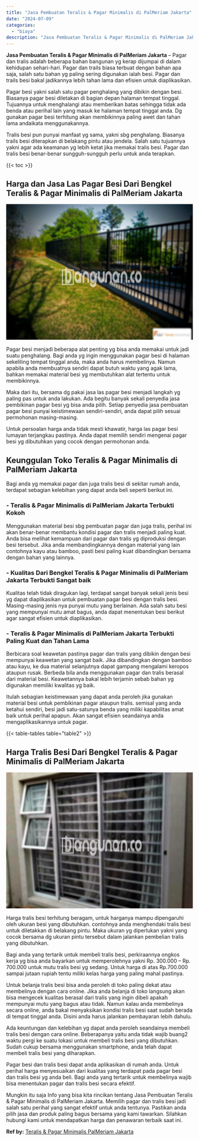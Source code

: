 ```yaml
---
title: "Jasa Pembuatan Teralis & Pagar Minimalis di PalMeriam Jakarta"
date: "2024-07-09"
categories: 
  - "biaya"
description: "Jasa Pembuatan Teralis & Pagar Minimalis di PalMeriam Jakarta. Mungkin itu saja Info yang bisa kita rincikan tentang Jasa Pembuatan Teralis & Pagar Minimalis..."
---
```


**Jasa Pembuatan Teralis & Pagar Minimalis di PalMeriam Jakarta** – Pagar dan tralis adalah beberapa bahan bangunan yg kerap dijumpai di dalam kehidupan sehari-hari. Pagar dan trails biasa terbuat dengan bahan apa saja, salah satu bahan yg paling sering digunakan ialah besi. Pagar dan trails besi bakal jadikannya lebih tahan lama dan efisien untuk diaplikasikan.

Pagar besi yakni salah satu pagar penghalang yang dibikin dengan besi. Biasanya pagar besi diletakan di bagian depan halaman tempat tinggal. Tujuannya untuk menghalangi atau memberikan batas sehingga tidak ada benda atau perihal lain yang masuk ke halaman tempat tinggal anda. Dg gunakan pagar besi terhitung akan membikinnya paling awet dan tahan lama andaikata menggunakannya.

Tralis besi pun punyai manfaat yg sama, yakni sbg penghalang. Biasanya trails besi diterapkan di belakang pintu atau jendela. Salah satu tujuannya yakni agar ada keamanan yg lebih ketat jika memakai tralis besi. Pagar dan tralis besi benar-benar sungguh-sungguh perlu untuk anda terapkan.

{{< toc >}}

## Harga dan Jasa Las Pagar Besi Dari Bengkel Teralis & Pagar Minimalis di PalMeriam Jakarta

![Jasa Pembuatan Teralis & Pagar Minimalis di PalMeriam Jakarta](/images/pagar-minimalis-murah-46.png)

Pagar besi menjadi beberapa alat penting yg bisa anda memakai untuk jadi suatu penghalang. Bagi anda yg ingin menggunakan pagar besi di halaman sekeliling tempat tinggal anda, maka anda harus membelinya. Namun apabila anda membuatnya sendiri dapat butuh waktu yang agak lama, bahkan memakai material besi yg membutuhkan alat tertentu untuk membikinnya.

Maka dari itu, bersama dg pakai jasa las pagar besi menjadi langkah yg paling pas untuk anda lakukan. Ada begitu banyak sekali penyedia jasa pembikinan pagar besi yg bisa anda pilih. Setiap penyedia jasa pembuatan pagar besi punyai keistimewaan sendiri-sendiri, anda dapat pilih sesuai permohonan masing-masing.

Untuk persoalan harga anda tidak mesti khawatir, harga las pagar besi lumayan terjangkau pastinya. Anda dapat memilih sendiri mengenai pagar besi yg dibutuhkan yang cocok dengan permohonan anda.

## Keunggulan Toko Teralis & Pagar Minimalis di PalMeriam Jakarta

Bagi anda yg memakai pagar dan juga tralis besi di sekitar rumah anda, terdapat sebagian kelebihan yang dapat anda beli seperti berikut ini.

### \- Teralis & Pagar Minimalis di PalMeriam Jakarta Terbukti Kokoh

Menggunakan material besi sbg pembuatan pagar dan juga tralis, perihal ini akan benar-benar membantu kondisi pagar dan tralis menjadi paling kuat. Anda bisa melihat kemampuan dari pagar dan tralis yg diproduksi dengan besi tersebut. Jika anda membandingkannya dengan material yang lain contohnya kayu atau bamboo, pasti besi paling kuat dibandingkan bersama dengan bahan yang lainnya.

### \- Kualitas Dari Bengkel Teralis & Pagar Minimalis di PalMeriam Jakarta Terbukti Sangat baik

Kualitas telah tidak diragukan lagi, terdapat sangat banyak sekali jenis besi yg dapat diaplikasikan untuk pembuatan pagar besi dengan tralis besi. Masing-masing jenis nya punyai mutu yang berlainan. Ada salah satu besi yang mempunyai mutu amat bagus, anda dapat menentukan besi berikut agar sangat efisien untuk diaplikasikan.

### \- Teralis & Pagar Minimalis di PalMeriam Jakarta Terbukti Paling Kuat dan Tahan Lama

Berbicara soal keawetan pastinya pagar dan tralis yang dibikin dengan besi mempunyai keawetan yang sangat baik. Jika dibandingkan dengan bamboo atau kayu, ke dua material selanjutnya dapat gampang mengalami keropos ataupun rusak. Berbeda bila anda menggunakan pagar dan tralis berasal dari material besi. Keawetannya bakal lebih terjamin sebab bahan yg digunakan memiliki kwalitas yg baik.

Itulah sebagian keistimewaan yang dapat anda peroleh jika gunakan material besi untuk pembikinan pagar ataupun tralis. semisal yang anda ketahui sendiri, besi jadi satu-satunya benda yang miliki kapabilitas amat baik untuk perihal apapun. Akan sangat efisien seandainya anda mengaplikasikannya untuk pagar.

{{< table-tables table="table2" >}}

## Harga Tralis Besi Dari Bengkel Teralis & Pagar Minimalis di PalMeriam Jakarta

![Jasa Pembuatan Teralis & Pagar Minimalis di PalMeriam Jakarta](/images/teralis-minimalis-murah-22.png)

Harga tralis besi terhitung beragam, untuk harganya mampu dipengaruhi oleh ukuran besi yang dibutuhkan. contohnya anda menghendaki tralis besi untuk diletakkan di belakang pintu. Maka ukuran yg diperlukan yakni yang cocok bersama dg ukuran pintu tersebut dalam jalankan pembelian tralis yang dibutuhkan.

Bagi anda yang tertarik untuk membeli tralis besi, perkiraannya ongkos kerja yg bisa anda bayarkan untuk memperolehnya yakni Rp. 300.000 – Rp. 700.000 untuk mutu tralis besi yg sedang. Untuk harga di atas Rp.700.000 sampai jutaan rupiah tentu miliki kelas harga yang paling mahal pastinya.

Untuk belanja tralis besi bisa anda peroleh di toko paling dekat atau membelinya dengan cara online. Jika anda belanja di toko langsung akan bisa mengecek kualitas berasal dari tralis yang ingin dibeli apakah mempunyai mutu yang bagus atau tidak. Namun kalau anda membelinya secara online, anda bakal menyaksikan kondisi tralis besi saat sudah berada di tempat tinggal anda. Disini anda harus jalankan pembayaran lebih dahulu.

Ada keuntungan dan kelebihan yg dapat anda peroleh seandainya membeli tralis besi dengan cara online. Beberapanya yaitu anda tidak wajib buang2 waktu pergi ke suatu lokasi untuk membeli tralis besi yang dibutuhkan. Sudah cukup bersama menggunakan smartphone, anda telah dapat membeli tralis besi yang diharapkan.

Pagar besi dan tralis besi dapat anda aplikasikan di rumah anda. Untuk perihal harga menyesuaikan dari kualitas yang terdapat pada pagar besi dan tralis besi yg anda beli. Bagi anda yang tertarik untuk membelinya wajib bisa menentukan pagar dan tralis besi secara efektif.

Mungkin itu saja Info yang bisa kita rincikan tentang Jasa Pembuatan Teralis & Pagar Minimalis di PalMeriam Jakarta. Memilih pagar dan tralis besi jadi salah satu perihal yang sangat efektif untuk anda tentunya. Pastikan anda pilih jasa dan produk paling bagus bersama yang kami tawarkan. Silahkan hubungi kami untuk mendapatkan harga dan penawaran terbaik saat ini.

**Ref by:** [Teralis & Pagar Minimalis PalMeriam Jakarta](https://id.wikipedia.org/wiki/Teralis)
